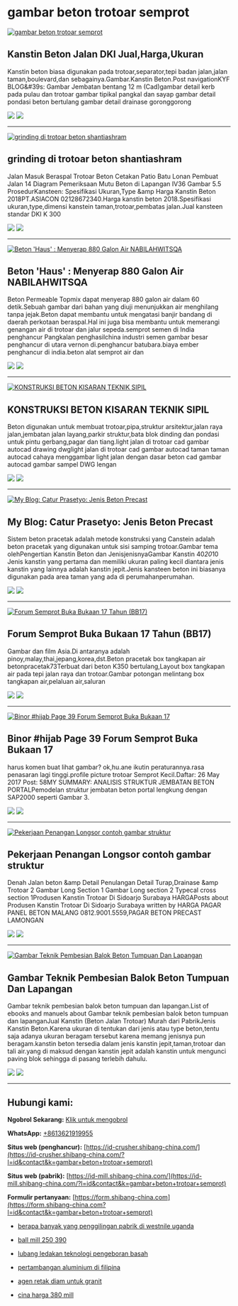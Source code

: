 # gambar beton trotoar semprot

<a href="https://swt.shibang-china.com/?l=id&img&k=gambar+beton+trotoar+semprot" target="_blank">![gambar beton trotoar semprot](http://static.shibang-china.com/all-800x300/142.jpg)</a>

## Kanstin Beton Jalan DKI Jual,Harga,Ukuran
Kanstin beton biasa digunakan pada trotoar,separator,tepi badan jalan,jalan taman,boulevard,dan sebagainya.Gambar.Kanstin Beton.Post navigationKYF BLOG&#39s: Gambar Jembatan bentang 12 m (Cad)gambar detail kerb pada pulau dan trotoar gambar tipikal pangkal dan sayap gambar detail pondasi beton bertulang gambar detail drainase goronggorong


<a href="https://whatsapp.shibangsoft.com/WhatsApp.php" target="_blank" title="WhatsApp">![](http://static.shibang-china.com/icon/whatsapp.png)</a> <a href="https://swt.shibang-china.com/?l=id&icon&k=gambar+beton+trotoar+semprot" target="_blank">![](http://static.shibang-china.com/icon/chat-id.png)</a>

---

<a href="https://swt.shibang-china.com/?l=id&img&k=gambar+beton+trotoar+semprot" target="_blank">![grinding di trotoar beton shantiashram](http://static.shibang-china.com/all-800x300/960.jpg)</a>

## grinding di trotoar beton shantiashram
Jalan Masuk Beraspal Trotoar Beton Cetakan Patio Batu Lonan Pembuat Jalan 14 Diagram Pemeriksaan Mutu Beton di Lapangan IV36 Gambar 5.5 ProsedurKansteen: Spesifikasi Ukuran,Type &amp Harga Kanstin Beton 2018PT.ASIACON 02128672340.Harga kanstin beton 2018.Spesifikasi ukuran,type,dimensi kanstein taman,trotoar,pembatas jalan.Jual kansteen standar DKI K 300


<a href="https://whatsapp.shibangsoft.com/WhatsApp.php" target="_blank" title="WhatsApp">![](http://static.shibang-china.com/icon/whatsapp.png)</a> <a href="https://swt.shibang-china.com/?l=id&icon&k=gambar+beton+trotoar+semprot" target="_blank">![](http://static.shibang-china.com/icon/chat-id.png)</a>

---

<a href="https://swt.shibang-china.com/?l=id&img&k=gambar+beton+trotoar+semprot" target="_blank">![Beton 'Haus' : Menyerap 880 Galon Air NABILAHWITSQA](http://static.shibang-china.com/all-800x300/548.jpg)</a>

## Beton 'Haus' : Menyerap 880 Galon Air NABILAHWITSQA
Beton Permeable Topmix dapat menyerap 880 galon air dalam 60 detik.Sebuah gambar dari bahan yang diuji menunjukkan air menghilang tanpa jejak.Beton dapat membantu untuk mengatasi banjir bandang di daerah perkotaan beraspal.Hal ini juga bisa membantu untuk memerangi genangan air di trotoar dan jalur sepeda.semprot semen di India penghancur Pangkalan penghasilchina industri semen gambar besar penghancur di utara vernon di.penghancur batubara.biaya ember penghancur di india.beton alat semprot air dan


<a href="https://whatsapp.shibangsoft.com/WhatsApp.php" target="_blank" title="WhatsApp">![](http://static.shibang-china.com/icon/whatsapp.png)</a> <a href="https://swt.shibang-china.com/?l=id&icon&k=gambar+beton+trotoar+semprot" target="_blank">![](http://static.shibang-china.com/icon/chat-id.png)</a>

---

<a href="https://swt.shibang-china.com/?l=id&img&k=gambar+beton+trotoar+semprot" target="_blank">![KONSTRUKSI BETON KISARAN TEKNIK SIPIL](http://static.shibang-china.com/all-800x300/193.jpg)</a>

## KONSTRUKSI BETON KISARAN TEKNIK SIPIL
Beton digunakan untuk membuat trotoar,pipa,struktur arsitektur,jalan raya jalan,jembatan jalan layang,parkir struktur,bata blok dinding dan pondasi untuk pintu gerbang,pagar dan tiang.light jalan di trotoar cad gambar autocad drawing dwglight jalan di trotoar cad gambar autocad taman taman autocad cahaya menggambar light jalan dengan dasar beton cad gambar autocad gambar sampel DWG lengan


<a href="https://whatsapp.shibangsoft.com/WhatsApp.php" target="_blank" title="WhatsApp">![](http://static.shibang-china.com/icon/whatsapp.png)</a> <a href="https://swt.shibang-china.com/?l=id&icon&k=gambar+beton+trotoar+semprot" target="_blank">![](http://static.shibang-china.com/icon/chat-id.png)</a>

---

<a href="https://swt.shibang-china.com/?l=id&img&k=gambar+beton+trotoar+semprot" target="_blank">![My Blog: Catur Prasetyo: Jenis Beton Precast](http://static.shibang-china.com/all-800x300/378.jpg)</a>

## My Blog: Catur Prasetyo: Jenis Beton Precast
Sistem beton pracetak adalah metode konstruksi yang Canstein adalah beton pracetak yang digunakan untuk sisi samping trotoar.Gambar tema olehPengertian Kanstin Beton dan JenisjenisnyaGambar Kanstin 40*20*10 Jenis kanstin yang pertama dan memiliki ukuran paling kecil diantara jenis kanstin yang lainnya adalah kanstin jepit.Jenis kansteen beton ini biasanya digunakan pada area taman yang ada di perumahanperumahan.


<a href="https://whatsapp.shibangsoft.com/WhatsApp.php" target="_blank" title="WhatsApp">![](http://static.shibang-china.com/icon/whatsapp.png)</a> <a href="https://swt.shibang-china.com/?l=id&icon&k=gambar+beton+trotoar+semprot" target="_blank">![](http://static.shibang-china.com/icon/chat-id.png)</a>

---

<a href="https://swt.shibang-china.com/?l=id&img&k=gambar+beton+trotoar+semprot" target="_blank">![Forum Semprot Buka Bukaan 17 Tahun (BB17)](http://static.shibang-china.com/all-800x300/432.jpg)</a>

## Forum Semprot Buka Bukaan 17 Tahun (BB17)
Gambar dan film Asia.Di antaranya adalah pinoy,malay,thai,jepang,korea,dst.Beton pracetak box tangkapan air betonpracetak73Terbuat dari beton K350 bertulang,Layout box tangkapan air pada tepi jalan raya dan trotoar.Gambar potongan melintang box tangkapan air,pelaluan air,saluran


<a href="https://whatsapp.shibangsoft.com/WhatsApp.php" target="_blank" title="WhatsApp">![](http://static.shibang-china.com/icon/whatsapp.png)</a> <a href="https://swt.shibang-china.com/?l=id&icon&k=gambar+beton+trotoar+semprot" target="_blank">![](http://static.shibang-china.com/icon/chat-id.png)</a>

---

<a href="https://swt.shibang-china.com/?l=id&img&k=gambar+beton+trotoar+semprot" target="_blank">![Binor #hijab Page 39 Forum Semprot Buka Bukaan 17](http://static.shibang-china.com/all-800x300/801.jpg)</a>

## Binor #hijab Page 39 Forum Semprot Buka Bukaan 17
harus komen buat lihat gambar? ok,hu.ane ikutin peraturannya.rasa penasaran lagi tinggi.profile picture trotoar Semprot Kecil.Daftar: 26 May 2017 Post: 58MY SUMMARY: ANALISIS STRUKTUR JEMBATAN BETON PORTALPemodelan struktur jembatan beton portal lengkung dengan SAP2000 seperti Gambar 3.


<a href="https://whatsapp.shibangsoft.com/WhatsApp.php" target="_blank" title="WhatsApp">![](http://static.shibang-china.com/icon/whatsapp.png)</a> <a href="https://swt.shibang-china.com/?l=id&icon&k=gambar+beton+trotoar+semprot" target="_blank">![](http://static.shibang-china.com/icon/chat-id.png)</a>

---

<a href="https://swt.shibang-china.com/?l=id&img&k=gambar+beton+trotoar+semprot" target="_blank">![Pekerjaan Penangan Longsor contoh gambar struktur](http://static.shibang-china.com/all-800x300/1202.jpg)</a>

## Pekerjaan Penangan Longsor contoh gambar struktur
Denah Jalan beton &amp Detail Penulangan Detail Turap,Drainase &amp Trotoar 2 Gambar Long Section 1 Gambar Long section 2 Typecal cross section 1Produsen Kanstin Trotoar Di Sidoarjo Surabaya HARGAPosts about Produsen Kanstin Trotoar Di Sidoarjo Surabaya written by HARGA PAGAR PANEL BETON MALANG 0812.9001.5559,PAGAR BETON PRECAST LAMONGAN


<a href="https://whatsapp.shibangsoft.com/WhatsApp.php" target="_blank" title="WhatsApp">![](http://static.shibang-china.com/icon/whatsapp.png)</a> <a href="https://swt.shibang-china.com/?l=id&icon&k=gambar+beton+trotoar+semprot" target="_blank">![](http://static.shibang-china.com/icon/chat-id.png)</a>

---

<a href="https://swt.shibang-china.com/?l=id&img&k=gambar+beton+trotoar+semprot" target="_blank">![Gambar Teknik Pembesian Balok Beton Tumpuan Dan Lapangan](http://static.shibang-china.com/all-800x300/1094.jpg)</a>

## Gambar Teknik Pembesian Balok Beton Tumpuan Dan Lapangan
Gambar teknik pembesian balok beton tumpuan dan lapangan.List of ebooks and manuels about Gambar teknik pembesian balok beton tumpuan dan lapanganJual Kanstin (Beton Jalan Trotoar) Murah dari PabrikJenis Kanstin Beton.Karena ukuran di tentukan dari jenis atau type beton,tentu saja adanya ukuran beragam tersebut karena memang jenisnya pun beragam.kanstin beton tersedia dalam jenis kanstin jepit,taman,trotoar dan tali air.yang di maksud dengan kanstin jepit adalah kanstin untuk mengunci paving blok sehingga di pasang terlebih dahulu.


<a href="https://whatsapp.shibangsoft.com/WhatsApp.php" target="_blank" title="WhatsApp">![](http://static.shibang-china.com/icon/whatsapp.png)</a> <a href="https://swt.shibang-china.com/?l=id&icon&k=gambar+beton+trotoar+semprot" target="_blank">![](http://static.shibang-china.com/icon/chat-id.png)</a>

---
## Hubungi kami:

**Ngobrol Sekarang:** [Klik untuk mengobrol](https://swt.shibang-china.com?l=id&contact&k=gambar+beton+trotoar+semprot)

**WhatsApp:**  [+8613621919955](https://whatsapp.shibangsoft.com/WhatsApp.php)

**Situs web (penghancur):** [https://id-crusher.shibang-china.com/](https://id-crusher.shibang-china.com/?l=id&contact&k=gambar+beton+trotoar+semprot)

**Situs web (pabrik):** [https://id-mill.shibang-china.com/](https://id-mill.shibang-china.com/?l=id&contact&k=gambar+beton+trotoar+semprot)

**Formulir pertanyaan:** [https://form.shibang-china.com](https://form.shibang-china.com?l=id&contact&k=gambar+beton+trotoar+semprot)

* [berapa banyak yang penggilingan pabrik di westnile uganda](../38/berapa%20banyak%20yang%20penggilingan%20pabrik%20di%20westnile%20uganda.md)

* [ball mill 250 390](../33/ball%20mill%20250%20390.md)

* [lubang ledakan teknologi pengeboran basah](../32/lubang%20ledakan%20teknologi%20pengeboran%20basah.md)

* [pertambangan aluminium di filipina](../37/pertambangan%20aluminium%20di%20filipina.md)

* [agen retak diam untuk granit](../40/agen%20retak%20diam%20untuk%20granit.md)

* [cina harga 380 mill](../39/cina%20harga%20380%20mill.md)